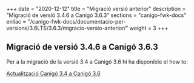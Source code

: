 +++
date        = "2020-12-12"
title       = "Migració versió anterior"
description = "Migració de versió 3.4.6 a Canigó 3.6.3"
sections    = "canigo-fwk-docs"
enllac		= "/canigo-fwk-docs/documentacio-per-versions/3.6LTS/3.6.3/migracio-versio-anterior/"
weight		= 3
+++

## Migració de versió 3.4.6 a Canigó 3.6.3

Per a la migració de la versió 3.4 a Canigó 3.6 hi ha disponible el how to:

[Actualització Canigó 3.4 a Canigó 3.6](/howtos/2021-10-Howto-Actualitzacio_Canigo3_4_Canigo3_6/)
